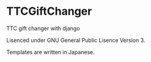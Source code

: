 # TTCGiftChanger
TTC gift changer with django

Lisenced under GNU General Public Lisence Version 3.

Templates are written in Japanese.
